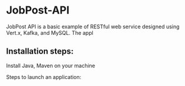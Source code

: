 # JobPost-API

 JobPost API is a basic example of RESTful web service designed using Vert.x, Kafka, and MySQL. The appl
 
 
## Installation steps:
 Install Java, Maven on your machine 
 
Steps to launch an application:

